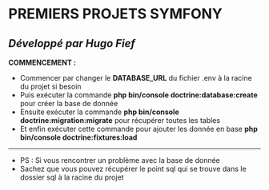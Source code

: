 
# PREMIERS PROJETS SYMFONY 

## ***Développé par Hugo Fief***


**COMMENCEMENT :**  

- Commencer par changer le **DATABASE_URL** du fichier .env à la racine du projet si besoin
- Puis exécuter la commande **php bin/console doctrine:database:create** pour créer la base de donnée
- Ensuite exécuter la commande **php bin/console doctrine:migration:migrate** pour récupérer toutes les tables
- Et enfin exécuter cette commande pour ajouter les donnée en base **php bin/console doctrine:fixtures:load**

--- 

- PS : Si vous rencontrer un problème avec la base de donnée
-  Sachez que vous pouvez récupérer le point sql qui se trouve dans le dossier sql à la racine du projet
